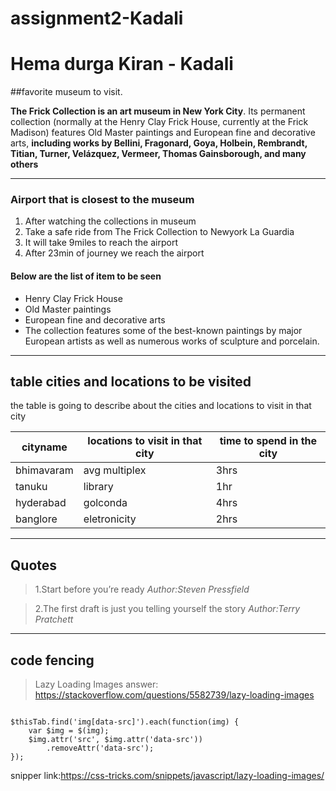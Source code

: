 # assignment2-Kadali
# Hema durga Kiran - Kadali

##favorite museum to visit.

**The Frick Collection is an art museum in New York City**. Its permanent collection (normally at the Henry Clay Frick House, currently at the Frick Madison) features Old Master paintings and European fine and decorative arts, **including works by Bellini, Fragonard, Goya, Holbein, Rembrandt, Titian, Turner, Velázquez, Vermeer, Thomas Gainsborough, and many others**

---

### Airport that is closest to the museum

1. After watching the collections in museum
2. Take a safe ride from The Frick Collection to Newyork La Guardia
3. It will take 9miles to reach the airport
4. After 23min of journey we reach the airport 


#### Below are the list of item to be seen 
* Henry Clay Frick House
* Old Master paintings 
* European fine and decorative arts
* The collection features some of the best-known paintings by major European artists as well as numerous works of sculpture and porcelain.

---
## table cities and locations to be visited

the table is going to describe about the cities and locations to visit in that city

|cityname|locations to visit in that city|time to spend in the city|
|--------|-------------------------------|-------------------------|
|bhimavaram|avg multiplex|3hrs|
|tanuku|library|1hr|
|hyderabad|golconda|4hrs|
|banglore|eletronicity|2hrs|
----

 ## Quotes
 >1.Start before you’re ready *Author:Steven Pressfield*

 >2.The first draft is just you telling yourself the story *Author:Terry Pratchett*

 ----
## code fencing

>Lazy Loading Images
answer: <https://stackoverflow.com/questions/5582739/lazy-loading-images>

```

$thisTab.find('img[data-src]').each(function(img) {
    var $img = $(img);
    $img.attr('src', $img.attr('data-src'))
        .removeAttr('data-src');
});

```
snipper link:<https://css-tricks.com/snippets/javascript/lazy-loading-images/>
